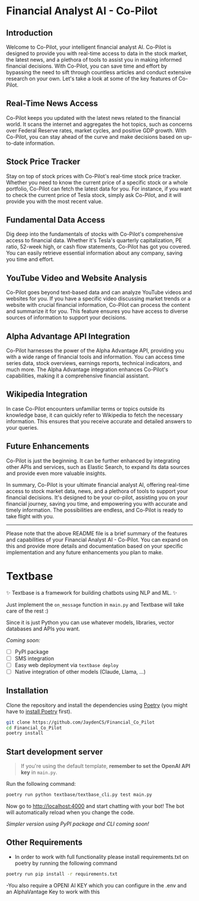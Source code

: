 # Financial Analyst AI - Co-Pilot

## Introduction

Welcome to Co-Pilot, your intelligent financial analyst AI. Co-Pilot is designed to provide you with real-time access to data in the stock market, the latest news, and a plethora of tools to assist you in making informed financial decisions. With Co-Pilot, you can save time and effort by bypassing the need to sift through countless articles and conduct extensive research on your own. Let's take a look at some of the key features of Co-Pilot.

## Real-Time News Access

Co-Pilot keeps you updated with the latest news related to the financial world. It scans the internet and aggregates the hot topics, such as concerns over Federal Reserve rates, market cycles, and positive GDP growth. With Co-Pilot, you can stay ahead of the curve and make decisions based on up-to-date information.

## Stock Price Tracker

Stay on top of stock prices with Co-Pilot's real-time stock price tracker. Whether you need to know the current price of a specific stock or a whole portfolio, Co-Pilot can fetch the latest data for you. For instance, if you want to check the current price of Tesla stock, simply ask Co-Pilot, and it will provide you with the most recent value.

## Fundamental Data Access

Dig deep into the fundamentals of stocks with Co-Pilot's comprehensive access to financial data. Whether it's Tesla's quarterly capitalization, PE ratio, 52-week high, or cash flow statements, Co-Pilot has got you covered. You can easily retrieve essential information about any company, saving you time and effort.

## YouTube Video and Website Analysis

Co-Pilot goes beyond text-based data and can analyze YouTube videos and websites for you. If you have a specific video discussing market trends or a website with crucial financial information, Co-Pilot can process the content and summarize it for you. This feature ensures you have access to diverse sources of information to support your decisions.

## Alpha Advantage API Integration

Co-Pilot harnesses the power of the Alpha Advantage API, providing you with a wide range of financial tools and information. You can access time series data, stock overviews, earnings reports, technical indicators, and much more. The Alpha Advantage integration enhances Co-Pilot's capabilities, making it a comprehensive financial assistant.

## Wikipedia Integration

In case Co-Pilot encounters unfamiliar terms or topics outside its knowledge base, it can quickly refer to Wikipedia to fetch the necessary information. This ensures that you receive accurate and detailed answers to your queries.

## Future Enhancements

Co-Pilot is just the beginning. It can be further enhanced by integrating other APIs and services, such as Elastic Search, to expand its data sources and provide even more valuable insights.

In summary, Co-Pilot is your ultimate financial analyst AI, offering real-time access to stock market data, news, and a plethora of tools to support your financial decisions. It's designed to be your co-pilot, assisting you on your financial journey, saving you time, and empowering you with accurate and timely information. The possibilities are endless, and Co-Pilot is ready to take flight with you.

---
Please note that the above README file is a brief summary of the features and capabilities of your Financial Analyst AI - Co-Pilot. You can expand on this and provide more details and documentation based on your specific implementation and any future enhancements you plan to make.

# Textbase

✨ Textbase is a framework for building chatbots using NLP and ML. ✨

Just implement the `on_message` function in `main.py` and Textbase will take care of the rest :)

Since it is just Python you can use whatever models, libraries, vector databases and APIs you want.

_Coming soon:_

- [ ] PyPI package
- [ ] SMS integration
- [ ] Easy web deployment via `textbase deploy`
- [ ] Native integration of other models (Claude, Llama, ...)

## Installation

Clone the repository and install the dependencies using [Poetry](https://python-poetry.org/) (you might have to [install Poetry](https://python-poetry.org/docs/#installation) first).

```bash
git clone https://github.com/JaydenCS/Financial_Co_Pilot
cd Financial_Co_Pilot	
poetry install
```

## Start development server

> If you're using the default template, **remember to set the OpenAI API key** in `main.py`.

Run the following command:

```bash
poetry run python textbase/textbase_cli.py test main.py
```

Now go to [http://localhost:4000](http://localhost:4000) and start chatting with your bot! The bot will automatically reload when you change the code.

_Simpler version using PyPI package and CLI coming soon!_
## Other Requirements 

- In order to work with full functionality please install requirements.txt on poetry by running the following command

```bash
poetry run pip install -r requirements.txt
```

-You also require a OPENI AI KEY which you can configure in the .env and an AlphaVantage Key to work with this
